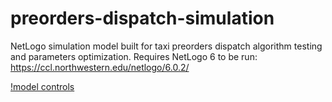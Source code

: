 # preorders-dispatch-simulation

NetLogo simulation model built for taxi preorders dispatch algorithm testing and parameters optimization. Requires NetLogo 6 to be run: https://ccl.northwestern.edu/netlogo/6.0.2/

[!model controls](https://raw.githubusercontent.com/alexey-nikolaev/preorders-dispatch-simulation/master/controls.png)
